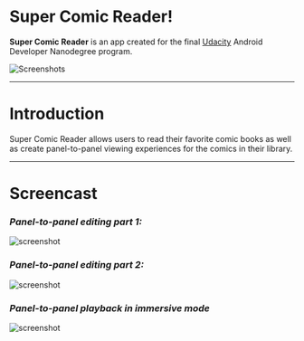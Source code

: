 # Super Comic Reader!

**Super Comic Reader** is an app created for the final [Udacity](www.udacity.com)  Android Developer Nanodegree program.

![Screenshots](https://raw.githubusercontent.com/javierarboleda/super-comic-reader/master/scr_screenshots.png)

---

# Introduction

Super Comic Reader allows users to read their favorite comic books as well as create panel-to-panel viewing experiences for the comics in their library.

---

# Screencast

### _Panel-to-panel editing part 1:_

![screenshot](https://raw.githubusercontent.com/javierarboleda/super-comic-reader/master/scr_edit_01.gif)

### _Panel-to-panel editing part 2:_

![screenshot](https://raw.githubusercontent.com/javierarboleda/super-comic-reader/master/scr_edit_02.gif)

### _Panel-to-panel playback in immersive mode_

![screenshot](https://raw.githubusercontent.com/javierarboleda/super-comic-reader/master/scr_edit_03.gif)









